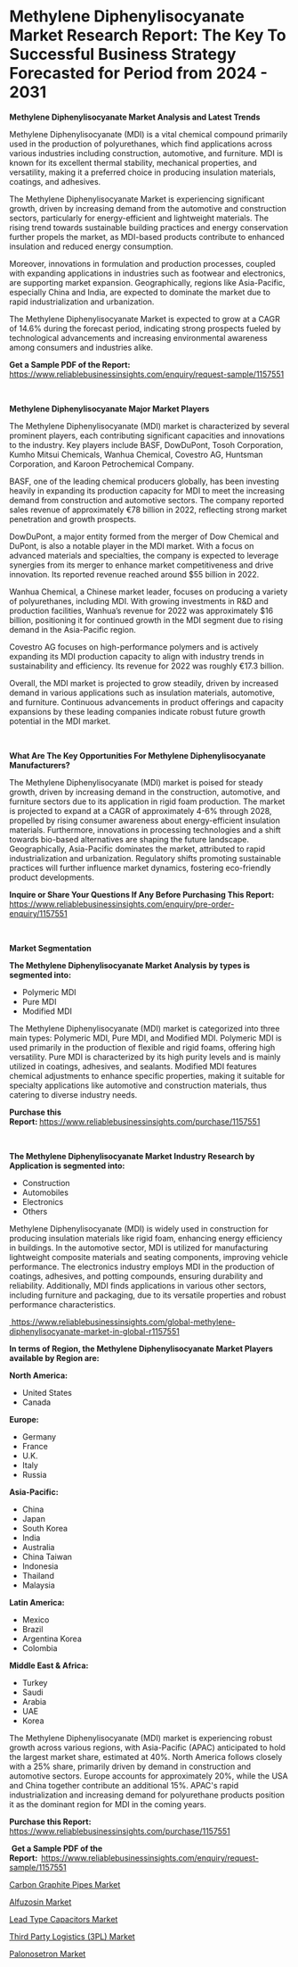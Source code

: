 <p><h1>Methylene Diphenylisocyanate Market Research Report: The Key To Successful Business Strategy Forecasted for Period from 2024 - 2031</h1></p><p><strong>Methylene Diphenylisocyanate Market Analysis and Latest Trends</strong></p>
<p><p>Methylene Diphenylisocyanate (MDI) is a vital chemical compound primarily used in the production of polyurethanes, which find applications across various industries including construction, automotive, and furniture. MDI is known for its excellent thermal stability, mechanical properties, and versatility, making it a preferred choice in producing insulation materials, coatings, and adhesives.</p><p>The Methylene Diphenylisocyanate Market is experiencing significant growth, driven by increasing demand from the automotive and construction sectors, particularly for energy-efficient and lightweight materials. The rising trend towards sustainable building practices and energy conservation further propels the market, as MDI-based products contribute to enhanced insulation and reduced energy consumption.</p><p>Moreover, innovations in formulation and production processes, coupled with expanding applications in industries such as footwear and electronics, are supporting market expansion. Geographically, regions like Asia-Pacific, especially China and India, are expected to dominate the market due to rapid industrialization and urbanization.</p><p>The Methylene Diphenylisocyanate Market is expected to grow at a CAGR of 14.6% during the forecast period, indicating strong prospects fueled by technological advancements and increasing environmental awareness among consumers and industries alike.</p></p>
<p><strong>Get a Sample PDF of the Report:&nbsp;</strong> <a href="https://www.reliablebusinessinsights.com/enquiry/request-sample/1157551?utm_campaign=41&utm_medium=2&utm_source=Github&utm_content=ia&utm_term=05122024&utm_id=methylene-diphenylisocyanate">https://www.reliablebusinessinsights.com/enquiry/request-sample/1157551</a></p>
<p>&nbsp;</p>
<p><strong>Methylene Diphenylisocyanate Major Market Players</strong></p>
<p><p>The Methylene Diphenylisocyanate (MDI) market is characterized by several prominent players, each contributing significant capacities and innovations to the industry. Key players include BASF, DowDuPont, Tosoh Corporation, Kumho Mitsui Chemicals, Wanhua Chemical, Covestro AG, Huntsman Corporation, and Karoon Petrochemical Company.</p><p>BASF, one of the leading chemical producers globally, has been investing heavily in expanding its production capacity for MDI to meet the increasing demand from construction and automotive sectors. The company reported sales revenue of approximately €78 billion in 2022, reflecting strong market penetration and growth prospects.</p><p>DowDuPont, a major entity formed from the merger of Dow Chemical and DuPont, is also a notable player in the MDI market. With a focus on advanced materials and specialties, the company is expected to leverage synergies from its merger to enhance market competitiveness and drive innovation. Its reported revenue reached around $55 billion in 2022.</p><p>Wanhua Chemical, a Chinese market leader, focuses on producing a variety of polyurethanes, including MDI. With growing investments in R&D and production facilities, Wanhua’s revenue for 2022 was approximately $16 billion, positioning it for continued growth in the MDI segment due to rising demand in the Asia-Pacific region.</p><p>Covestro AG focuses on high-performance polymers and is actively expanding its MDI production capacity to align with industry trends in sustainability and efficiency. Its revenue for 2022 was roughly €17.3 billion.</p><p>Overall, the MDI market is projected to grow steadily, driven by increased demand in various applications such as insulation materials, automotive, and furniture. Continuous advancements in product offerings and capacity expansions by these leading companies indicate robust future growth potential in the MDI market.</p></p>
<p>&nbsp;</p>
<p><strong>What Are The Key Opportunities For Methylene Diphenylisocyanate Manufacturers?</strong></p>
<p><p>The Methylene Diphenylisocyanate (MDI) market is poised for steady growth, driven by increasing demand in the construction, automotive, and furniture sectors due to its application in rigid foam production. The market is projected to expand at a CAGR of approximately 4-6% through 2028, propelled by rising consumer awareness about energy-efficient insulation materials. Furthermore, innovations in processing technologies and a shift towards bio-based alternatives are shaping the future landscape. Geographically, Asia-Pacific dominates the market, attributed to rapid industrialization and urbanization. Regulatory shifts promoting sustainable practices will further influence market dynamics, fostering eco-friendly product developments.</p></p>
<p><strong>Inquire or Share Your Questions If Any Before Purchasing This Report:</strong> <a href="https://www.reliablebusinessinsights.com/enquiry/pre-order-enquiry/1157551?utm_campaign=41&utm_medium=2&utm_source=Github&utm_content=ia&utm_term=05122024&utm_id=methylene-diphenylisocyanate">https://www.reliablebusinessinsights.com/enquiry/pre-order-enquiry/1157551</a></p>
<p>&nbsp;</p>
<p><strong>Market Segmentation</strong></p>
<p><strong>The Methylene Diphenylisocyanate Market Analysis by types is segmented into:</strong></p>
<p><ul><li>Polymeric MDI</li><li>Pure MDI</li><li>Modified MDI</li></ul></p>
<p><p>The Methylene Diphenylisocyanate (MDI) market is categorized into three main types: Polymeric MDI, Pure MDI, and Modified MDI. Polymeric MDI is used primarily in the production of flexible and rigid foams, offering high versatility. Pure MDI is characterized by its high purity levels and is mainly utilized in coatings, adhesives, and sealants. Modified MDI features chemical adjustments to enhance specific properties, making it suitable for specialty applications like automotive and construction materials, thus catering to diverse industry needs.</p></p>
<p><strong>Purchase this Report:&nbsp;</strong><a href="https://www.reliablebusinessinsights.com/purchase/1157551?utm_campaign=41&utm_medium=2&utm_source=Github&utm_content=ia&utm_term=05122024&utm_id=methylene-diphenylisocyanate">https://www.reliablebusinessinsights.com/purchase/1157551</a></p>
<p>&nbsp;</p>
<p><strong>The Methylene Diphenylisocyanate Market Industry Research by Application is segmented into:</strong></p>
<p><ul><li>Construction</li><li>Automobiles</li><li>Electronics</li><li>Others</li></ul></p>
<p><p>Methylene Diphenylisocyanate (MDI) is widely used in construction for producing insulation materials like rigid foam, enhancing energy efficiency in buildings. In the automotive sector, MDI is utilized for manufacturing lightweight composite materials and seating components, improving vehicle performance. The electronics industry employs MDI in the production of coatings, adhesives, and potting compounds, ensuring durability and reliability. Additionally, MDI finds applications in various other sectors, including furniture and packaging, due to its versatile properties and robust performance characteristics.</p></p>
<p><a href="https://www.reliablebusinessinsights.com/global-methylene-diphenylisocyanate-market-in-global-r1157551?utm_campaign=41&utm_medium=2&utm_source=Github&utm_content=ia&utm_term=05122024&utm_id=methylene-diphenylisocyanate">&nbsp;https://www.reliablebusinessinsights.com/global-methylene-diphenylisocyanate-market-in-global-r1157551</a></p>
<p><strong>In terms of Region, the Methylene Diphenylisocyanate Market Players available by Region are:</strong></p>
<p>
    <p> <strong> North America: </strong>
        <ul>
            <li>United States</li>
            <li>Canada</li>
        </ul>
        </p> 
    <p> <strong> Europe: </strong>
        <ul>
            <li>Germany</li>
            <li>France</li>
            <li>U.K.</li>
            <li>Italy</li>
            <li>Russia</li>
        </ul>
        </p> 
    <p> <strong> Asia-Pacific: </strong>
        <ul>
            <li>China</li>
            <li>Japan</li>
            <li>South Korea</li>
            <li>India</li>
            <li>Australia</li>
            <li>China Taiwan</li>
            <li>Indonesia</li>
            <li>Thailand</li>
            <li>Malaysia</li>
        </ul>
        </p> 
    <p> <strong> Latin America: </strong>
        <ul>
            <li>Mexico</li>
            <li>Brazil</li>
            <li>Argentina Korea</li>
            <li>Colombia</li>
        </ul>
        </p> 
    <p> <strong> Middle East & Africa: </strong>
        <ul>
            <li>Turkey</li>
            <li>Saudi</li>
            <li>Arabia</li>
            <li>UAE</li>
            <li>Korea</li>
        </ul>
    </p>
    </p>
<p><p>The Methylene Diphenylisocyanate (MDI) market is experiencing robust growth across various regions, with Asia-Pacific (APAC) anticipated to hold the largest market share, estimated at 40%. North America follows closely with a 25% share, primarily driven by demand in construction and automotive sectors. Europe accounts for approximately 20%, while the USA and China together contribute an additional 15%. APAC's rapid industrialization and increasing demand for polyurethane products position it as the dominant region for MDI in the coming years.</p></p>
<p><strong>Purchase this Report: </strong><a href="https://www.reliablebusinessinsights.com/purchase/1157551?utm_campaign=41&utm_medium=2&utm_source=Github&utm_content=ia&utm_term=05122024&utm_id=methylene-diphenylisocyanate">https://www.reliablebusinessinsights.com/purchase/1157551</a></p>
<p>&nbsp;<strong>Get a Sample PDF of the Report:&nbsp;&nbsp;</strong><a href="https://www.reliablebusinessinsights.com/enquiry/request-sample/1157551?utm_campaign=41&utm_medium=2&utm_source=Github&utm_content=ia&utm_term=05122024&utm_id=methylene-diphenylisocyanate">https://www.reliablebusinessinsights.com/enquiry/request-sample/1157551</a></p>
<p><strong></strong></p>
<p><p><a href="https://issuu.com/reportprime-2/docs/carbon-graphite-pipes-market-size-2030.pptx?utm_campaign=41&utm_medium=2&utm_source=Github&utm_content=ia&utm_term=05122024&utm_id=methylene-diphenylisocyanate">Carbon Graphite Pipes Market</a></p><p><a href="https://www.linkedin.com/pulse/comprehensive-analysis-alfuzosin-market-key-player-profiles-tuqbe?utm_campaign=41&utm_medium=2&utm_source=Github&utm_content=ia&utm_term=05122024&utm_id=methylene-diphenylisocyanate">Alfuzosin Market</a></p><p><a href="https://github.com/sca704osol/Market-Research-Report-List-1/blob/main/lead-type-capacitors-market.md?utm_campaign=41&utm_medium=2&utm_source=Github&utm_content=ia&utm_term=05122024&utm_id=methylene-diphenylisocyanate">Lead Type Capacitors Market</a></p><p><a href="https://github.com/mauripalmi/Market-Research-Report-List-5/blob/main/third-party-logistics-3pl-market.md?utm_campaign=41&utm_medium=2&utm_source=Github&utm_content=ia&utm_term=05122024&utm_id=methylene-diphenylisocyanate">Third Party Logistics (3PL) Market</a></p><p><a href="https://www.linkedin.com/pulse/palonosetron-market-research-report-shows-impressive-growth-b4b8e?utm_campaign=41&utm_medium=2&utm_source=Github&utm_content=ia&utm_term=05122024&utm_id=methylene-diphenylisocyanate">Palonosetron Market</a></p></p>